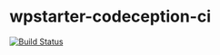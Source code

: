 # wpstarter-codeception-ci

[![Build Status](https://travis-ci.org/websupporter/wpstarter-codeception-ci.svg?branch=master)](https://travis-ci.org/websupporter/wpstarter-codeception-ci)